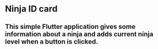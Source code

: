 # Ninja ID card
## This simple Flutter application gives some information about a ninja and adds current ninja level when a button is clicked. 

